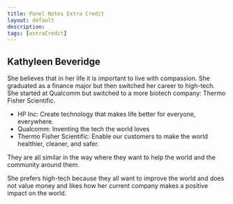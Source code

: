 ```yaml
---
title: Panel Notes Extra Credit
layout: default
description: 
tags: [extraCredit]
---
```

## Kathyleen Beveridge

She believes that in her life it is important to live with compassion. She graduated as a finance major but then switched her career to high-tech. She started at Qualcomm but switched to a more biotech company: Thermo Fisher Scientific. 

- HP Inc: Create technology that makes life better for everyone, everywhere.
- Qualcomm: Inventing the tech the world loves
- Thermo Fisher Scientific: Enable our customers to make the world healthier, cleaner, and safer.

They are all similar in the way where they want to help the world and the community around them. 

She prefers high-tech because they all want to improve the world and does not value money and likes how her current company makes a positive impact on the world.


